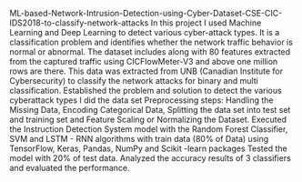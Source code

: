  ML-based-Network-Intrusion-Detection-using-Cyber-Dataset-CSE-CIC-IDS2018-to-classify-network-attacks
In this project I used Machine Learning and Deep Learning to detect various cyber-attack types. It is a classification problem and identifies whether the network traffic behavior is normal or abnormal. The dataset includes along with 80 features extracted from the captured traffic using CICFlowMeter-V3 and above  one million rows are there. This data was extracted from UNB (Canadian Institute for Cybersecurity) to classify the network attacks for binary and multi classification.	
Established the problem and solution to detect the various cyberattack types
I did the data set Preprocessing steps: Handling the Missing Data, Encoding Categorical Data, Splitting the data set into test set and training set and Feature Scaling or Normalizing the Dataset.
Executed the Instruction Detection System model with the Random Forest Classifier, SVM and LSTM - RNN algorithms with train data (80% of Data) using TensorFlow, Keras, Pandas, NumPy and Scikit -learn packages
Tested the model with 20% of test data.
Analyzed the accuracy results of 3 classifiers and evaluated the performance.

